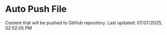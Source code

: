 # Auto Push File

Content that will be pushed to GitHub repository.
Last updated: 07/07/2025, 02:52:05 PM